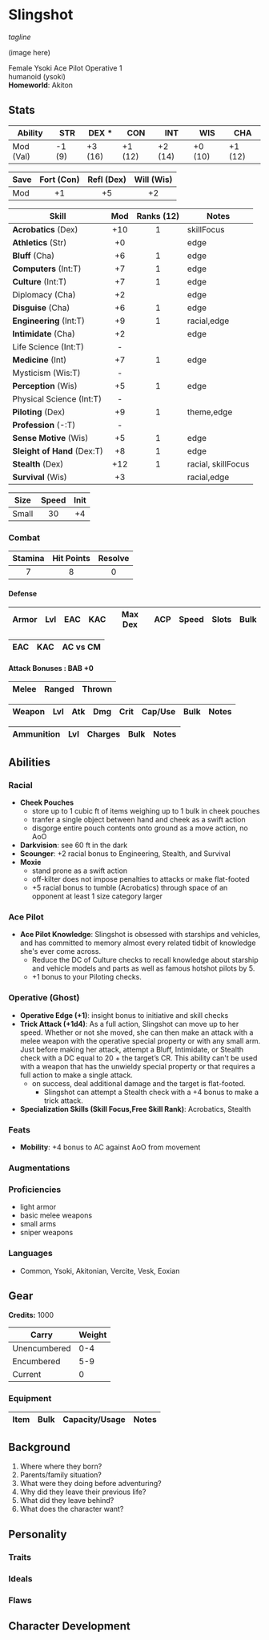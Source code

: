 # Slingshot

*tagline*

(image here)

Female Ysoki Ace Pilot Operative 1  
humanoid (ysoki)  
**Homeworld**: Akiton

## Stats

|**Ability**|**STR**|**DEX** \*|**CON**|**INT**|**WIS**|**CHA**|
| ---- | ---- | ---- | ---- | ---- | ---- | ---- |
|Mod (Val)| -1 (9) | +3 (16) | +1 (12) | +2 (14) | +0 (10) | +1 (12) |

| Save | Fort (Con) | Refl (Dex) | Will (Wis) |
| ---- | :--------: | :--------: | :--------: |
| Mod | +1 | +5 | +2 |

| Skill | Mod | Ranks (12) | Notes
| ---- | :--: | :---: | ----- |
| **Acrobatics** (Dex) | +10 |1|skillFocus|
| **Athletics** (Str) | +0 ||edge|
| **Bluff** (Cha) | +6 |1|edge|
| **Computers** (Int:T) | +7 |1|edge|
| **Culture** (Int:T) | +7 |1|edge|
| Diplomacy (Cha) | +2 ||edge|
| **Disguise** (Cha) | +6 |1|edge|
| **Engineering** (Int:T) |+9|1|racial,edge|
| **Intimidate** (Cha) | +2 ||edge|
| Life Science (Int:T) |-|||
| **Medicine** (Int) | +7 |1|edge|
| Mysticism (Wis:T) |-|||
| **Perception** (Wis) | +5 |1|edge|
| Physical Science (Int:T) |-|||
| **Piloting** (Dex) | +9 |1|theme,edge|
| **Profession** (-:T) |-|||
| **Sense Motive** (Wis) | +5 |1|edge|
| **Sleight of Hand** (Dex:T) | +8 |1|edge|
| **Stealth** (Dex) | +12 |1|racial, skillFocus|
| **Survival** (Wis) | +3 ||racial,edge|

| Size | Speed | Init |
| :--: | :---: | :--: |
| Small | 30 | +4 |

### Combat

| Stamina | Hit Points | Resolve |
| :-----: | :--------: | :-----: |
| 7 | 8 | 0 |

#### Defense

| Armor | Lvl | EAC | KAC | Max Dex | ACP | Speed | Slots | Bulk |
| ----- | :-: | :-: | :-: | :-----: | :---: | :---: | :---: | :--: |

| EAC | KAC | AC vs CM |
| :-: | :-: | :------: |

#### Attack Bonuses : BAB +0

| Melee | Ranged | Thrown |
| :---: | :----: | :----: |

| Weapon | Lvl | Atk | Dmg | Crit | Cap/Use | Bulk | Notes |
| ------ | :-: | :-: | :-: | :--: | :-----: | :--: | ----- |


| Ammunition | Lvl | Charges | Bulk | Notes |
| ---------- | :-: | :-----: | :--: | ----- |

## Abilities

### Racial

- **Cheek Pouches**
	- store up to 1 cubic ft of items weighing up to 1 bulk in cheek pouches
	- tranfer a single object between hand and cheek as a swift action
	- disgorge entire pouch contents onto ground as a move action, no AoO
- **Darkvision**: see 60 ft in the dark
- **Scounger**: +2 racial bonus to Engineering, Stealth, and Survival
- **Moxie**
	- stand prone as a swift action
	- off-kilter does not impose penalties to attacks or make flat-footed
	- +5 racial bonus to tumble (Acrobatics) through space of an opponent at least 1 size category larger

### Ace Pilot

- **Ace Pilot Knowledge**: Slingshot is obsessed with starships and vehicles, and has committed to memory almost every related tidbit of knowledge she's ever come across.
  - Reduce the DC of Culture checks to recall knowledge about starship and vehicle models and parts as well as famous hotshot pilots by 5.
  - +1 bonus to your Piloting checks.

### Operative (Ghost)

- **Operative Edge (+1)**: insight bonus to initiative and skill checks
- **Trick Attack (+1d4)**: As a full action, Slingshot can move up to her speed. Whether or not she moved, she can then make an attack with a melee weapon with the operative special property or with any small arm. Just before making her attack, attempt a Bluff, Intimidate, or Stealth check with a DC equal to 20 + the target’s CR. This ability can't be used with a weapon that has the unwieldy special property or that requires a full action to make a single attack.
  - on success, deal additional damage and the target is flat-footed.
	- Slingshot can attempt a Stealth check with a +4 bonus to make a trick attack.
- **Specialization Skills (Skill Focus,Free Skill Rank)**: Acrobatics, Stealth

### Feats

- **Mobility**: +4 bonus to AC against AoO from movement

### Augmentations


### Proficiencies

- light armor
- basic melee weapons
- small arms
- sniper weapons

### Languages

- Common, Ysoki, Akitonian, Vercite, Vesk, Eoxian

## Gear

**Credits:** 1000

| Carry | Weight |
| ----- | ------ |
| Unencumbered | 0-4 |
| Encumbered | 5-9 |
| Current | 0 |

### Equipment

| Item | Bulk | Capacity/Usage | Notes |
| ---- | :--: | :------------: | ----- |

## Background

1.  Where where they born?
2.	Parents/family situation?
3.	What were they doing before adventuring?
4.	Why did they leave their previous life?
5.	What did they leave behind?
6.	What does the character want?

## Personality
### Traits


### Ideals


### Flaws


## Character Development
